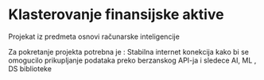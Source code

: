 # Klasterovanje finansijske aktive
Projekat iz predmeta osnovi računarske inteligencije

Za pokretanje projekta potrebna je :
Stabilna internet konekcija kako bi se omogucilo prikupljanje podataka preko berzanskog API-ja i sledece AI, ML , DS biblioteke
